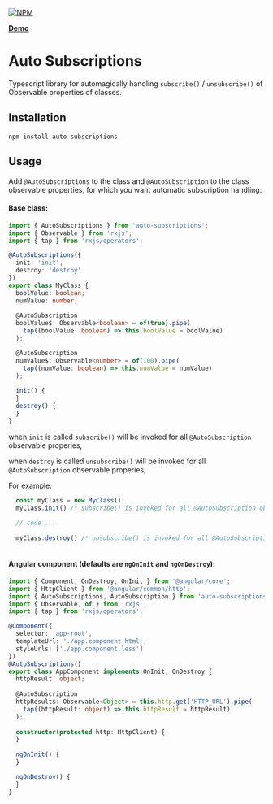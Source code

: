 [![NPM](https://nodei.co/npm/auto-subscriptions.png?downloads=true&downloadRank=true&stars=true)](https://www.npmjs.com/package/auto-subscriptions/)

**[Demo](https://yairtawil.github.io/auto-subscriptions/)**

# Auto Subscriptions

Typescript library for automagically handling `subscribe()` / `unsubscribe()` of Observable properties of classes.

## Installation

```shell
npm install auto-subscriptions
```

## Usage

Add `@AutoSubscriptions` to the class and `@AutoSubscription` to the class observable properties, for which you want automatic subscription handling:

#### Base class:
```typescript
import { AutoSubscriptions } from 'auto-subscriptions';
import { Observable } from 'rxjs';
import { tap } from 'rxjs/operators';

@AutoSubscriptions({
  init: 'init',
  destroy: 'destroy'
})
export class MyClass {
  boolValue: boolean;
  numValue: number;
  
  @AutoSubscription
  boolValue$: Observable<boolean> = of(true).pipe(
    tap((boolValue: boolean) => this.boolValue = boolValue)
  );

  @AutoSubscription
  numValue$: Observable<number> = of(100).pipe(
    tap((numValue: boolean) => this.numValue = numValue)
  );
  
  init() {
  }
  destroy() {
  }
}
```
 when `init` is called `subscribe()` will be invoked for all `@AutoSubscription` observable properies,

when `destroy` is called `unsubscribe()` will be invoked for all `@AutoSubscription` observable properies,

For example:

```typescript
  const myClass = new MyClass();
  myClass.init() /* subscribe() is invoked for all @AutoSubscription observable properies, */
  
  // code ...
  
  myClass.destroy() /* unsubscribe() is invoked for all @AutoSubscription observable properies */
  
```

#### Angular component (defaults are `ngOnInit` and `ngOnDestroy`):

```typescript
import { Component, OnDestroy, OnInit } from '@angular/core';
import { HttpClient } from '@angular/common/http';
import { AutoSubscriptions, AutoSubscription } from 'auto-subscriptions';
import { Observable, of } from 'rxjs';
import { tap } from 'rxjs/operators';

@Component({
  selector: 'app-root',
  templateUrl: './app.component.html',
  styleUrls: ['./app.component.less']
})
@AutoSubscriptions()
export class AppComponent implements OnInit, OnDestroy {
  httpResult: object;
  
  @AutoSubscription
  httpResult$: Observable<Object> = this.http.get('HTTP_URL').pipe(
    tap((httpResult: object) => this.httpResult = httpResult)
  );
  
  constructor(protected http: HttpClient) {
  }
  
  ngOnInit() {
  }

  ngOnDestroy() {
  }
}

```

